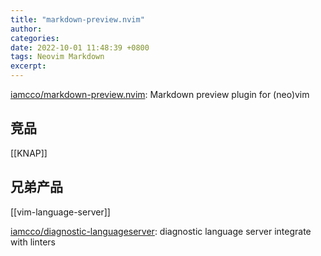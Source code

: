 ```yaml
---
title: "markdown-preview.nvim"
author: 
categories: 
date: 2022-10-01 11:48:39 +0800
tags: Neovim Markdown
excerpt: 
---
```





[iamcco/markdown-preview.nvim](https://github.com/iamcco/markdown-preview.nvim): Markdown preview plugin for (neo)vim

## 竞品

[[KNAP]]



## 兄弟产品

[[vim-language-server]]


[iamcco/diagnostic-languageserver](https://github.com/iamcco/diagnostic-languageserver): diagnostic language server integrate with linters





